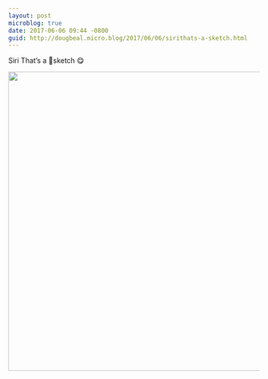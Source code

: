 ```yaml
---
layout: post
microblog: true
date: 2017-06-06 09:44 -0800
guid: http://dougbeal.micro.blog/2017/06/06/sirithats-a-sketch.html
---
```

Siri
That’s a 🤔sketch 😋

<img src="http://dougbeal.micro.blog/uploads/2017/1acb3f5ce6.jpg" width="600" height="600" style="height: auto" />
